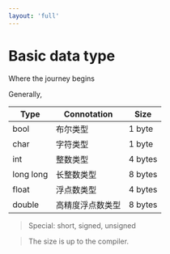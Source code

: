 ```yaml
---
layout: 'full'
---
```


# <fluent-emoji-package/> Basic data type
Where the journey<fluent-emoji-sparkles/> begins

Generally, <fluent-emoji-backhand-index-pointing-down-medium-light/>

| Type | Connotation | Size |
| --- | --- | --- |
| bool | 布尔类型 | 1 byte |
| char | 字符类型 | 1 byte |
| int | 整数类型 | 4 bytes |
| long long | 长整数类型 | 8 bytes |
| float | 浮点数类型 | 4 bytes |
| double | 高精度浮点数类型 | 8 bytes |

<v-click>

> Special: short, signed, unsigned

</v-click>

<v-click>

> The size is up to the compiler.

</v-click>